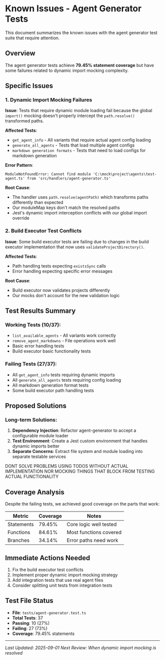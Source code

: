 # Known Issues - Agent Generator Tests

This document summarizes the known issues with the agent generator test suite that require attention.

## Overview

The agent generator tests achieve **79.45% statement coverage** but have some failures related to dynamic import mocking complexity.

## Specific Issues

### 1. Dynamic Import Mocking Failures

**Issue**: Tests that require dynamic module loading fail because the global `import()` mocking doesn't properly intercept the `path.resolve()` transformed paths.

**Affected Tests**:
- `get_agent_info` - All variants that require actual agent config loading
- `generate_all_agents` - Tests that load multiple agent configs
- `markdown generation formats` - Tests that need to load configs for markdown generation

**Error Pattern**:
```
ModuleNotFoundError: Cannot find module 'C:\mock\project\agents\test-agent.ts' from 'src/handlers/agent-generator.ts'
```

**Root Cause**: 
- The handler uses `path.resolve(agentPath)` which transforms paths differently than expected
- Our moduleMap keys don't match the resolved paths
- Jest's dynamic import interception conflicts with our global import override

### 2. Build Executor Test Conflicts

**Issue**: Some build executor tests are failing due to changes in the build executor implementation that now uses `validateProjectDirectory()`.

**Affected Tests**:
- Path handling tests expecting `existsSync` calls
- Error handling expecting specific error messages

**Root Cause**: 
- Build executor now validates projects differently
- Our mocks don't account for the new validation logic

## Test Results Summary

### Working Tests (10/37):
- `list_available_agents` - All variants work correctly
- `remove_agent_markdowns` - File operations work well
- Basic error handling tests
- Build executor basic functionality tests

### Failing Tests (27/37):
- All `get_agent_info` tests requiring dynamic imports
- All `generate_all_agents` tests requiring config loading  
- All markdown generation format tests
- Some build executor path handling tests

## Proposed Solutions

### Long-term Solutions:
1. **Dependency Injection**: Refactor agent-generator to accept a configurable module loader
2. **Test Environment**: Create a Jest custom environment that handles dynamic imports better
3. **Separate Concerns**: Extract file system and module loading into separate testable services

DONT SOLVE PROBLEMS USING TODOS WITHOUT ACTUAL IMPLEMENTATION NOR MOCKING THINGS THAT BLOCK FROM TESTING ACTUAL FUNCTIONALITY

## Coverage Analysis

Despite the failing tests, we achieved good coverage on the parts that work:

| Metric | Coverage | Notes |
|--------|----------|-------|
| Statements | 79.45% | Core logic well tested |
| Functions | 84.61% | Most functions covered |
| Branches | 34.14% | Error paths need work |

## Immediate Actions Needed

1. Fix the build executor test conflicts
2. Implement proper dynamic import mocking strategy
3. Add integration tests that use real agent files
4. Consider splitting unit tests from integration tests

## Test File Status

- **File**: `tests/agent-generator.test.ts`
- **Total Tests**: 37
- **Passing**: 10 (27%)  
- **Failing**: 27 (73%)
- **Coverage**: 79.45% statements

---

*Last Updated: 2025-09-01*
*Next Review: When dynamic import mocking is resolved*